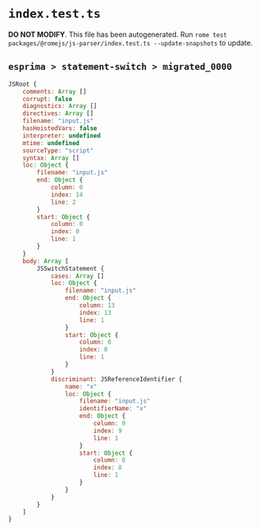 # `index.test.ts`

**DO NOT MODIFY**. This file has been autogenerated. Run `rome test packages/@romejs/js-parser/index.test.ts --update-snapshots` to update.

## `esprima > statement-switch > migrated_0000`

```javascript
JSRoot {
	comments: Array []
	corrupt: false
	diagnostics: Array []
	directives: Array []
	filename: "input.js"
	hasHoistedVars: false
	interpreter: undefined
	mtime: undefined
	sourceType: "script"
	syntax: Array []
	loc: Object {
		filename: "input.js"
		end: Object {
			column: 0
			index: 14
			line: 2
		}
		start: Object {
			column: 0
			index: 0
			line: 1
		}
	}
	body: Array [
		JSSwitchStatement {
			cases: Array []
			loc: Object {
				filename: "input.js"
				end: Object {
					column: 13
					index: 13
					line: 1
				}
				start: Object {
					column: 0
					index: 0
					line: 1
				}
			}
			discriminant: JSReferenceIdentifier {
				name: "x"
				loc: Object {
					filename: "input.js"
					identifierName: "x"
					end: Object {
						column: 9
						index: 9
						line: 1
					}
					start: Object {
						column: 8
						index: 8
						line: 1
					}
				}
			}
		}
	]
}
```
